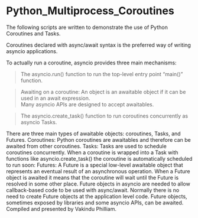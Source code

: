 # Python_Multiprocess_Coroutines
The following scripts are written to demonstrate the use of Python Coroutines and Tasks.

Coroutines declared with async/await syntax is the preferred way of writing asyncio applications.

To actually run a coroutine, asyncio provides three main mechanisms:

> The asyncio.run() function to run the top-level entry point “main()” function.

> Awaiting on a coroutine: An object is an awaitable object if it can be used in an await expression.  
Many asyncio APIs are designed to accept awaitables.

> The asyncio.create_task() function to run coroutines concurrently as asyncio Tasks.

There are three main types of awaitable objects: coroutines, Tasks, and Futures. Coroutines: Python coroutines are awaitables and therefore can be awaited from other coroutines. Tasks: Tasks are used to schedule coroutines concurrently. 
When a coroutine is wrapped into a Task with functions like asyncio.create_task() the coroutine is automatically scheduled to run soon: Futures: A Future is a special low-level awaitable object that represents an eventual result of an asynchronous operation. 
When a Future object is awaited it means that the coroutine will wait until the Future is resolved in some other place. Future objects in asyncio are needed to allow callback-based code to be used with async/await. 
Normally there is no need to create Future objects at the application level code. Future objects, sometimes exposed by libraries and some asyncio APIs, can be awaited. 
Compiled and presented by Vakindu Philliam. 
